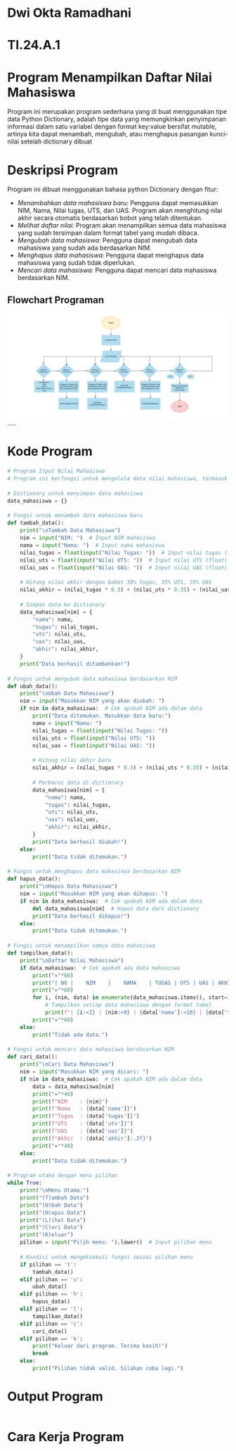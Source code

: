 # Dwi Okta Ramadhani
# TI.24.A.1

# Program Menampilkan Daftar Nilai Mahasiswa
Program ini merupakan program sederhana yang di buat menggunakan tipe data Python Dictionary,  adalah tipe data yang memungkinkan penyimpanan informasi
dalam satu variabel dengan format key:value bersifat mutable, artinya kita dapat menambah, mengubah, atau menghapus pasangan kunci-nilai setelah dictionary dibuat
# Deskripsi Program
Program ini dibuat menggunakan bahasa python Dictionary dengan fitur:
* *Menambahkan data mahasiswa baru:* Pengguna dapat memasukkan NIM, Nama, Nilai tugas, UTS, dan UAS. Program akan menghitung nilai akhir secara otomatis berdasarkan bobot yang telah ditentukan.
* *Melihat daftar nilai:* Program akan menampilkan semua data mahasiswa yang sudah tersimpan dalam format tabel yang mudah dibaca.
* *Mengubah data mahasiswa:* Pengguna dapat mengubah data mahasiswa yang sudah ada berdasarkan NIM.
* *Menghapus data mahasiswa:* Pengguna dapat menghapus data mahasiswa yang sudah tidak diperlukan.
* *Mencari data mahasiswa:* Pengguna dapat mencari data mahasiswa berdasarkan NIM.
## Flowchart Programan
![Flowchart](https://github.com/Dwiokta10/Praktikum6/blob/main/flowchartprak6.png)
.....
# Kode Program
```python
# Program Input Nilai Mahasiswa
# Program ini berfungsi untuk mengelola data nilai mahasiswa, termasuk menambah, mengubah, menghapus, menampilkan, dan mencari data.

# Dictionary untuk menyimpan data mahasiswa
data_mahasiswa = {}

# Fungsi untuk menambah data mahasiswa baru
def tambah_data():
    print("\nTambah Data Mahasiswa")
    nim = input("NIM: ")  # Input NIM mahasiswa
    nama = input("Nama: ")  # Input nama mahasiswa
    nilai_tugas = float(input("Nilai Tugas: "))  # Input nilai tugas (float)
    nilai_uts = float(input("Nilai UTS: "))  # Input nilai UTS (float)
    nilai_uas = float(input("Nilai UAS: "))  # Input nilai UAS (float)
    
    # Hitung nilai akhir dengan bobot 30% tugas, 35% UTS, 35% UAS
    nilai_akhir = (nilai_tugas * 0.3) + (nilai_uts * 0.35) + (nilai_uas * 0.35)
    
    # Simpan data ke dictionary
    data_mahasiswa[nim] = {
        "nama": nama,
        "tugas": nilai_tugas,
        "uts": nilai_uts,
        "uas": nilai_uas,
        "akhir": nilai_akhir,
    }
    print("Data berhasil ditambahkan!")

# Fungsi untuk mengubah data mahasiswa berdasarkan NIM
def ubah_data():
    print("\nUbah Data Mahasiswa")
    nim = input("Masukkan NIM yang akan diubah: ")
    if nim in data_mahasiswa:  # Cek apakah NIM ada dalam data
        print("Data ditemukan. Masukkan data baru:")
        nama = input("Nama: ")
        nilai_tugas = float(input("Nilai Tugas: "))
        nilai_uts = float(input("Nilai UTS: "))
        nilai_uas = float(input("Nilai UAS: "))
        
        # Hitung nilai akhir baru
        nilai_akhir = (nilai_tugas * 0.3) + (nilai_uts * 0.35) + (nilai_uas * 0.35)
        
        # Perbarui data di dictionary
        data_mahasiswa[nim] = {
            "nama": nama,
            "tugas": nilai_tugas,
            "uts": nilai_uts,
            "uas": nilai_uas,
            "akhir": nilai_akhir,
        }
        print("Data berhasil diubah!")
    else:
        print("Data tidak ditemukan.")

# Fungsi untuk menghapus data mahasiswa berdasarkan NIM
def hapus_data():
    print("\nHapus Data Mahasiswa")
    nim = input("Masukkan NIM yang akan dihapus: ")
    if nim in data_mahasiswa:  # Cek apakah NIM ada dalam data
        del data_mahasiswa[nim]  # Hapus data dari dictionary
        print("Data berhasil dihapus!")
    else:
        print("Data tidak ditemukan.")

# Fungsi untuk menampilkan semua data mahasiswa
def tampilkan_data():
    print("\nDaftar Nilai Mahasiswa")
    if data_mahasiswa:  # Cek apakah ada data mahasiswa
        print("="*60)
        print("| NO |    NIM    |    NAMA    | TUGAS | UTS | UAS | AKHIR |")
        print("="*60)
        for i, (nim, data) in enumerate(data_mahasiswa.items(), start=1):
            # Tampilkan setiap data mahasiswa dengan format tabel
            print(f"| {i:<2} | {nim:<9} | {data['nama']:<10} | {data['tugas']:<5} | {data['uts']:<3} | {data['uas']:<3} | {data['akhir']:<5.2f} |")
        print("="*60)
    else:
        print("Tidak ada data.")

# Fungsi untuk mencari data mahasiswa berdasarkan NIM
def cari_data():
    print("\nCari Data Mahasiswa")
    nim = input("Masukkan NIM yang dicari: ")
    if nim in data_mahasiswa:  # Cek apakah NIM ada dalam data
        data = data_mahasiswa[nim]
        print("="*40)
        print(f"NIM    : {nim}")
        print(f"Nama   : {data['nama']}")
        print(f"Tugas  : {data['tugas']}")
        print(f"UTS    : {data['uts']}")
        print(f"UAS    : {data['uas']}")
        print(f"Akhir  : {data['akhir']:.2f}")
        print("="*40)
    else:
        print("Data tidak ditemukan.")

# Program utama dengan menu pilihan
while True:
    print("\nMenu Utama:")
    print("(T)ambah Data")
    print("(U)bah Data")
    print("(H)apus Data")
    print("(L)ihat Data")
    print("(C)ari Data")
    print("(K)eluar")
    pilihan = input("Pilih menu: ").lower()  # Input pilihan menu

    # Kondisi untuk mengeksekusi fungsi sesuai pilihan menu
    if pilihan == 't':
        tambah_data()
    elif pilihan == 'u':
        ubah_data()
    elif pilihan == 'h':
        hapus_data()
    elif pilihan == 'l':
        tampilkan_data()
    elif pilihan == 'c':
        cari_data()
    elif pilihan == 'k':
        print("Keluar dari program. Terima kasih!")
        break
    else:
        print("Pilihan tidak valid. Silakan coba lagi.")


```
# Output Program
```

```
# Cara Kerja Program
``` 
